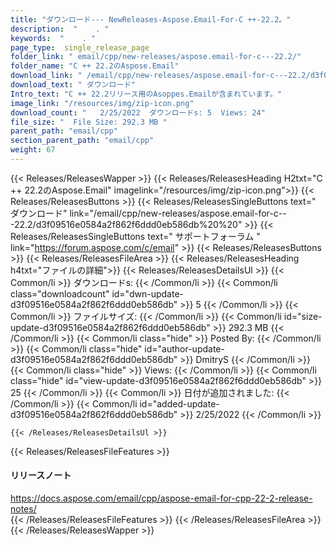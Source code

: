 ```yaml
---
title: "ダウンロード--- NewReleases-Aspose.Email-For-C ++-22.2。" 
description:  "    . " 
keywords:  "    . " 
page_type:  single_release_page
folder_link: " email/cpp/new-releases/aspose.email-for-c---22.2/"
folder_name: "C ++ 22.2のAspose.Email"
download_link: " /email/cpp/new-releases/aspose.email-for-c---22.2/d3f09516e0584a2f862f6ddd0eb586db"
download_text: " ダウンロード"
Intro_text: "C ++ 22.2リリース用のAsoppes.Emailが含まれています。"
image_link: "/resources/img/zip-icon.png"
download_count: "   2/25/2022  ダウンロードs: 5  Views: 24"
file_size: "  File Size: 292.3 MB "
parent_path: "email/cpp"
section_parent_path: "email/cpp"
weight: 67
---
```


{{< Releases/ReleasesWapper >}}
  {{< Releases/ReleasesHeading H2txt="C ++ 22.2のAspose.Email" imagelink="/resources/img/zip-icon.png">}}
  {{< Releases/ReleasesButtons >}}
    {{< Releases/ReleasesSingleButtons text=" ダウンロード" link="/email/cpp/new-releases/aspose.email-for-c---22.2/d3f09516e0584a2f862f6ddd0eb586db%20%20" >}}
    {{< Releases/ReleasesSingleButtons text=" サポートフォーラム " link="https://forum.aspose.com/c/email" >}}
  {{< Releases/ReleasesButtons >}}
  {{< Releases/ReleasesFileArea >}}
    {{< Releases/ReleasesHeading h4txt="ファイルの詳細">}}
    {{< Releases/ReleasesDetailsUl >}}
            {{< Common/li  >}} ダウンロードs: {{< /Common/li >}} 
      {{< Common/li class="downloadcount" id="dwn-update-d3f09516e0584a2f862f6ddd0eb586db" >}} 5 {{< /Common/li >}} 
      {{< Common/li  >}} ファイルサイズ: {{< /Common/li >}} 
      {{< Common/li id="size-update-d3f09516e0584a2f862f6ddd0eb586db" >}} 292.3 MB {{< /Common/li >}} 
      {{< Common/li  class="hide" >}} Posted By: {{< /Common/li >}} 
      {{< Common/li class="hide" id="author-update-d3f09516e0584a2f862f6ddd0eb586db" >}} DmitryS {{< /Common/li >}} 
      {{< Common/li class="hide"  >}} Views: {{< /Common/li >}} 
      {{< Common/li class="hide" id="view-update-d3f09516e0584a2f862f6ddd0eb586db" >}} 25 {{< /Common/li >}} 
      {{< Common/li  >}} 日付が追加されました: {{< /Common/li >}} 
      {{< Common/li id="added-update-d3f09516e0584a2f862f6ddd0eb586db" >}} 2/25/2022 {{< /Common/li >}} 

    {{< /Releases/ReleasesDetailsUl >}}

  {{< Releases/ReleasesFileFeatures >}}
      <h4>リリースノート</h4><div><a href="https://docs.aspose.com/email/cpp/aspose-email-for-cpp-22-2-release-notes/">https://docs.aspose.com/email/cpp/aspose-email-for-cpp-22-2-release-notes/</a></div>
  {{< /Releases/ReleasesFileFeatures >}}
 {{< /Releases/ReleasesFileArea >}}
{{< /Releases/ReleasesWapper >}}


